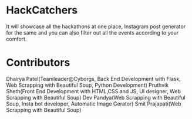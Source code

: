 # HackCatchers
It will showcase all the hackathons at one place, Instagram post generator for the same and you can also filter out all the events according to your comfort.


# Contributors
Dhairya Patel(Teamleader@Cyborgs, Back End Development with Flask, Web Scrapping with Beautiful Soup, Python Development)
Pruthvik Sheth(Front End Development with HTML,CSS and JS, UI designer, Web Scrapping with Beautiful Soup)
Dev Pandya(Web Scrapping with Beautiful Soup, Insta bot developer, Automatic Image Gerator)
Smit Prajapati(Web Scrapping with Beautiful Soup)


